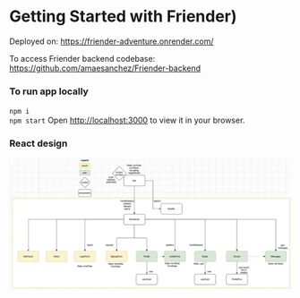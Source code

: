 # Getting Started with Friender)

Deployed on: https://friender-adventure.onrender.com/

To access Friender backend codebase: https://github.com/amaesanchez/Friender-backend

### To run app locally
`npm i`  
`npm start`
Open [http://localhost:3000](http://localhost:3000) to view it in your browser.

### React design
![image](/public/react-design.png)
